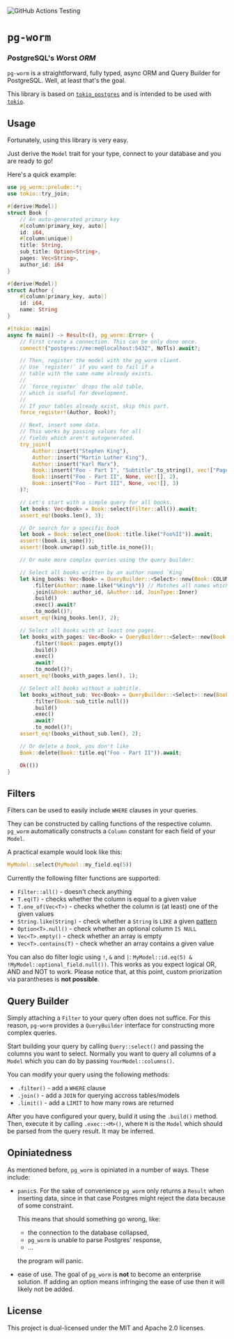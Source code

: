 ![GitHub Actions Testing](https://github.com/Einliterflasche/pg-worm/actions/workflows/rust.yml/badge.svg)

# `pg-worm`
### *P*ost*g*reSQL's *W*orst *ORM*
`pg-worm` is a straightforward, fully typed, async ORM and Query Builder for PostgreSQL.
Well, at least that's the goal.

This library is based on [`tokio_postgres`](https://docs.rs/tokio-postgres/0.7.8/tokio_postgres/index.html) 
and is intended to be used with [`tokio`](https://tokio.rs/).

## Usage
Fortunately, using this library is very easy.

Just derive the `Model` trait for your type, connect to your database 
and you are ready to go!

Here's a quick example: 

```rust
use pg_worm::prelude::*;
use tokio::try_join;

#[derive(Model)]
struct Book {
    // An auto-generated primary key
    #[column(primary_key, auto)]
    id: i64,
    #[column(unique)]
    title: String,
    sub_title: Option<String>,
    pages: Vec<String>,
    author_id: i64
}

#[derive(Model)]
struct Author {
    #[column(primary_key, auto)]
    id: i64,
    name: String
}

#[tokio::main]
async fn main() -> Result<(), pg_worm::Error> {
    // First create a connection. This can be only done once.
    connect!("postgres://me:me@localhost:5432", NoTls).await?;

    // Then, register the model with the pg_worm client.
    // Use `register!` if you want to fail if a
    // table with the same name already exists.
    //
    // `force_register` drops the old table,
    // which is useful for development.
    //
    // If your tables already exist, skip this part.
    force_register!(Author, Book)?;

    // Next, insert some data.
    // This works by passing values for all
    // fields which aren't autogenerated.
    try_join!(
        Author::insert("Stephen King"),
        Author::insert("Martin Luther King"),
        Author::insert("Karl Marx"),
        Book::insert("Foo - Part I", "Subtitle".to_string(), vec!["Page 1".to_string()], 1),
        Book::insert("Foo - Part II", None, vec![], 2),
        Book::insert("Foo - Part III", None, vec![], 3)
    )?;

    // Let's start with a simple query for all books.
    let books: Vec<Book> = Book::select(Filter::all()).await;
    assert_eq!(books.len(), 3);

    // Or search for a specific book
    let book = Book::select_one(Book::title.like("Foo%II")).await;
    assert!(book.is_some());
    assert!(book.unwrap().sub_title.is_none());

    // Or make more complex queries using the query builder:

    // Select all books written by an author named `King`
    let king_books: Vec<Book> = QueryBuilder::<Select>::new(Book::COLUMNS)
        .filter(Author::name.like("%King%")) // Matches all names which include `King`
        .join(&Book::author_id, &Author::id, JoinType::Inner)
        .build()
        .exec().await?
        .to_model()?;
    assert_eq!(king_books.len(), 2);

    // Select all books with at least one pages.
    let books_with_pages: Vec<Book> = QueryBuilder::<Select>::new(Book::COLUMNS)
        .filter(!Book::pages.empty())
        .build()
        .exec()
        .await?
        .to_model()?;
    assert_eq!(books_with_pages.len(), 1);

    // Select all books without a subtitle.
    let books_without_sub: Vec<Book> = QueryBuilder::<Select>::new(Book::COLUMNS)
        .filter(Book::sub_title.null())
        .build()
        .exec()
        .await?
        .to_model()?;
    assert_eq!(books_without_sub.len(), 2);

    // Or delete a book, you don't like
    Book::delete(Book::title.eq("Foo - Part II")).await;

    Ok(())
}
```

## Filters
Filters can be used to easily include `WHERE` clauses in your queries. 

They can be constructed by calling functions of the respective column. 
`pg_worm` automatically constructs a `Column` constant for each field 
of your `Model`. 

A practical example would look like this:

```rust
MyModel::select(MyModel::my_field.eq(5))
```

Currently the following filter functions are supported:

 * `Filter::all()` - doesn't check anything
 * `T.eq(T)` - checks whether the column is equal to a given value
 * `T.one_of(Vec<T>)` - checks whether the column is (at least) one of the given values
 * `String.like(String)` - check whether a `String` is `LIKE` a given [pattern](https://www.postgresql.org/docs/current/functions-matching.html)
 * `Option<T>.null()` - check whether an optional column `IS NULL`
 * `Vec<T>.empty()` - check whether an array is empty
 * `Vec<T>.contains(T)` - check whether an array contains a given value
 
You can also do filter logic using `!`, `&` and `|`: `MyModel::id.eq(5) & !MyModel::optional_field.null())`.
This works as you expect logical OR, AND and NOT to work.
Please notice that, at this point, custom priorization via parantheses 
is **not possible**.

## Query Builder
Simply attaching a `Filter` to your query often does not suffice. 
For this reason, `pg-worm` provides a `QueryBuilder` interface for
constructing more complex queries. 

Start building your query by calling `Query::select()` and passing 
the columns you want to select. 
Normally you want to query all columns of a `Model` which you can do by passing 
`YourModel::columns()`.

You can modify your query using the following methods:

 * `.filter()` - add a `WHERE` clause
 * `.join()` - add a `JOIN` for querying accross tables/models
 * `.limit()` - add a `LIMIT` to how many rows are returned

After you have configured your query, build it using the `.build()` method.
Then, execute it by calling `.exec::<M>()`, where `M` is the `Model` which
should be parsed from the query result. It may be inferred.

## Opiniatedness
As mentioned before, `pg_worm` is opiniated in a number of ways. 
These include:

 * `panic`s. For the sake of convenience `pg_worm` only returns a  `Result` when 
   inserting data, since in that case Postgres might reject the data because of
   some constraint. 

   This means that should something go wrong, like:
    - the connection to the database collapsed,
    - `pg_worm` is unable to parse Postgres' response,
    - ...
   
   the program will panic.
 * ease of use. The goal of `pg_worm` is **not** to become an enterprise solution.
   If adding an option means infringing the ease of use then it will likely
   not be added.

## License
This project is dual-licensed under the MIT and Apache 2.0 licenses.
